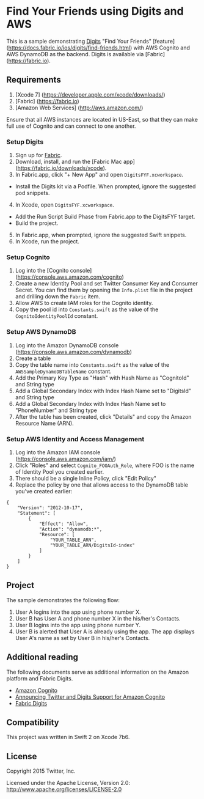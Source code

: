 # Find Your Friends using Digits and AWS

This is a sample demonstrating [Digits](http://digits.com) "Find Your Friends" [feature] (https://docs.fabric.io/ios/digits/find-friends.html) with AWS Cognito and AWS DynamoDB as the backend. Digits is available via [Fabric] (https://fabric.io).

## Requirements

1. [Xcode 7] (https://developer.apple.com/xcode/downloads/)
2. [Fabric] (https://fabric.io)
3. [Amazon Web Services] (http://aws.amazon.com/) 

Ensure that all AWS instances are located in US-East, so that they can make full use of Cognito and can connect to one another.

### Setup Digits

1. Sign up for [Fabric](https://fabric.io).
2. Download, install, and run the [Fabric Mac app] (https://fabric.io/downloads/xcode).
3. In Fabric.app, click "+ New App" and open `DigitsFYF.xcworkspace`.
  * Install the Digits kit via a Podfile. When prompted, ignore the suggested pod snippets.
4. In Xcode, open `DigitsFYF.xcworkspace`.
  * Add the Run Script Build Phase from Fabric.app to the DigitsFYF target.
  * Build the project.
5. In Fabric.app, when prompted, ignore the suggested Swift snippets.
6. In Xcode, run the project.  

### Setup Cognito

1. Log into the [Cognito console] (https://console.aws.amazon.com/cognito)
2. Create a new Identity Pool and set Twitter Consumer Key and Consumer Secret. You can find
them by opening the `Info.plist` file in the project and drilling down the `Fabric` item. 
4. Allow AWS to create IAM roles for the Cognito identity.
5. Copy the pool id into `Constants.swift` as the value of the `CognitoIdentityPoolId` constant. 

### Setup AWS DynamoDB

1. Log into the Amazon DynamoDB console (https://console.aws.amazon.com/dynamodb)
2. Create a table
3. Copy the table name into `Constants.swift` as the value of the `AWSSampleDynamoDBTableName` constant.
4. Add the Primary Key Type as "Hash" with Hash Name as "CognitoId" and String type
5. Add a Global Secondary Index with Index Hash Name set to "DigitsId" and String type
6. Add a Global Secondary Index with Index Hash Name set to "PhoneNumber" and String type
7. After the table has been created, click "Details" and copy the Amazon Resource Name (ARN).

### Setup AWS Identity and Access Management

1. Log into the Amazon IAM console (https://console.aws.amazon.com/iam/)
2. Click "Roles" and select `Cognito_FOOAuth_Role`, where FOO is the name of Identity Pool you created earlier.
3. There should be a single Inline Policy, click "Edit Policy"
4. Replace the policy by one that allows access to the DynamoDB table you've created earlier:

```
{
    "Version": "2012-10-17",
    "Statement": [
        {
            "Effect": "Allow",
            "Action": "dynamodb:*",
            "Resource": [
                "YOUR_TABLE_ARN",
                "YOUR_TABLE_ARN/DigitsId-index"
            ]
        }
    ]
}
``` 

## Project

The sample demonstrates the following flow:

1. User A logins into the app using phone number X.
2. User B has User A and phone number X in the his/her's Contacts. 
3. User B logins into the app using phone number Y.
4. User B is alerted that User A is already using the app. The app 
displays User A's name as set by User B in his/her's Contacts. 


## Additional reading

The following documents serve as additional information on the Amazon platform and Fabric Digits.

- [Amazon Cognito](http://aws.amazon.com/cognito/)
- [Announcing Twitter and Digits Support for Amazon Cognito](http://mobile.awsblog.com/post/Tx398OODXZXXAMZ/Announcing-Twitter-and-Digits-Support-for-Amazon-Cognito)
- [Fabric Digits](http://get.digits.com/)

## Compatibility

This project was written in Swift 2 on Xcode 7b6.

## License

Copyright 2015 Twitter, Inc.

Licensed under the Apache License, Version 2.0: http://www.apache.org/licenses/LICENSE-2.0
